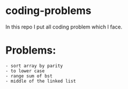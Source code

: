 # coding-problems

In this repo I put all coding problem which I face.

# Problems:
	- sort array by parity
	- to lower case
	- range sum of bst
	- middle of the linked list

